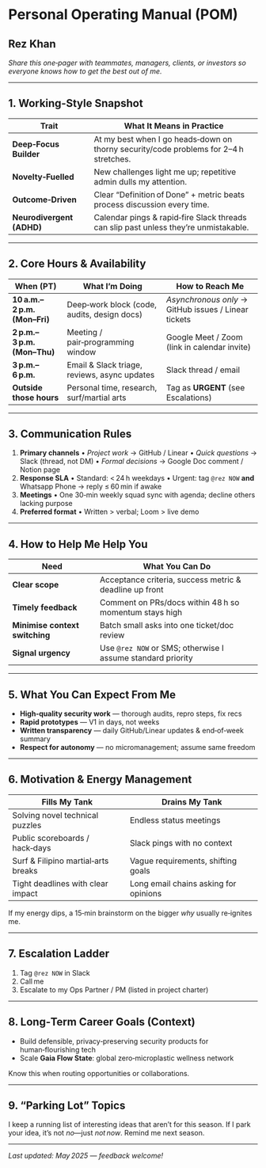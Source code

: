 # Personal Operating Manual (POM)
## Rez Khan

*Share this one‑pager with teammates, managers, clients, or investors so everyone knows how to get the best out of me.*

---

## 1. Working‑Style Snapshot

| Trait                     | What It Means in Practice                                                             |
| ------------------------- | ------------------------------------------------------------------------------------- |
| **Deep‑Focus Builder**    | At my best when I go heads‑down on thorny security/code problems for 2–4 h stretches. |
| **Novelty‑Fuelled**       | New challenges light me up; repetitive admin dulls my attention.                      |
| **Outcome‑Driven**        | Clear “Definition of Done” + metric beats process discussion every time.              |
| **Neurodivergent (ADHD)** | Calendar pings & rapid‑fire Slack threads can slip past unless they’re unmistakable.  |

---

## 2. Core Hours & Availability

| When (PT)                    | What I’m Doing                               | How to Reach Me                                      |
| ---------------------------- | -------------------------------------------- | ---------------------------------------------------- |
| **10 a.m.–2 p.m. (Mon–Fri)** | Deep‑work block (code, audits, design docs)  | *Asynchronous only* → GitHub issues / Linear tickets |
| **2 p.m.–3 p.m. (Mon–Thu)**  | Meeting / pair‑programming window            | Google Meet / Zoom (link in calendar invite)         |
| **3 p.m.–6 p.m.**            | Email & Slack triage, reviews, async updates | Slack thread / email                                 |
| **Outside those hours**      | Personal time, research, surf/martial arts   | Tag as **URGENT** (see Escalations)                  |

---

## 3. Communication Rules

1. **Primary channels**
   • *Project work* → GitHub / Linear
   • *Quick questions* → Slack (thread, not DM)
   • *Formal decisions* → Google Doc comment / Notion page
2. **Response SLA**
   • Standard: < 24 h weekdays
   • Urgent: tag `@rez NOW` **and** Whatsapp Phone → reply ≤ 60 min if awake
3. **Meetings**
   • One 30‑min weekly squad sync with agenda; decline others lacking purpose
4. **Preferred format**
   • Written > verbal; Loom > live demo

---

## 4. How to Help Me Help You

| Need                           | What You Can Do                                             |
| ------------------------------ | ----------------------------------------------------------- |
| **Clear scope**                | Acceptance criteria, success metric & deadline up front     |
| **Timely feedback**            | Comment on PRs/docs within 48 h so momentum stays high      |
| **Minimise context switching** | Batch small asks into one ticket/doc review                 |
| **Signal urgency**             | Use `@rez NOW` or SMS; otherwise I assume standard priority |

---

## 5. What You Can Expect From Me

* **High‑quality security work** — thorough audits, repro steps, fix recs
* **Rapid prototypes** — V1 in days, not weeks
* **Written transparency** — daily GitHub/Linear updates & end‑of‑week summary
* **Respect for autonomy** — no micromanagement; assume same freedom

---

## 6. Motivation & Energy Management

| Fills My Tank                       | Drains My Tank                        |
| ----------------------------------- | ------------------------------------- |
| Solving novel technical puzzles     | Endless status meetings               |
| Public scoreboards / hack‑days      | Slack pings with no context           |
| Surf & Filipino martial‑arts breaks | Vague requirements, shifting goals    |
| Tight deadlines with clear impact   | Long email chains asking for opinions |

If my energy dips, a 15‑min brainstorm on the bigger *why* usually re‑ignites me.

---

## 7. Escalation Ladder

1. Tag `@rez NOW` in Slack
2. Call me
3. Escalate to my Ops Partner / PM (listed in project charter)

---

## 8. Long‑Term Career Goals (Context)

* Build defensible, privacy‑preserving security products for human‑flourishing tech
* Scale **Gaia Flow State**: global zero‑microplastic wellness network

Know this when routing opportunities or collaborations.

---

## 9. “Parking Lot” Topics

I keep a running list of interesting ideas that aren’t for this season. If I park your idea, it’s not *no*—just *not now*. Remind me next season.

---

*Last updated: May 2025 — feedback welcome!*
